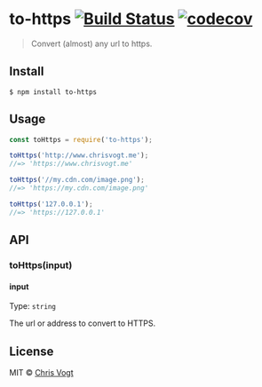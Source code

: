 # to-https [![Build Status](https://travis-ci.com/chrisvogt/to-https.svg?branch=master)](https://travis-ci.com/chrisvogt/to-https) [![codecov](https://codecov.io/gh/chrisvogt/to-https/badge.svg?branch=master)](https://codecov.io/gh/chrisvogt/to-https?branch=master)

> Convert (almost) any url to https.


## Install

```
$ npm install to-https
```


## Usage

```js
const toHttps = require('to-https');

toHttps('http://www.chrisvogt.me');
//=> 'https://www.chrisvogt.me'

toHttps('//my.cdn.com/image.png');
//=> 'https://my.cdn.com/image.png'

toHttps('127.0.0.1');
//=> 'https://127.0.0.1'
```


## API

### toHttps(input)

#### input

Type: `string`

The url or address to convert to HTTPS.


## License

MIT © [Chris Vogt](https://www.chrisvogt.me)
